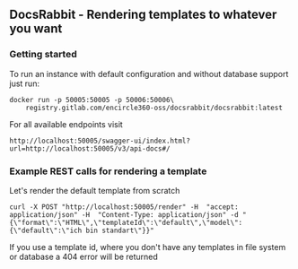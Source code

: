 ## DocsRabbit - Rendering templates to whatever you want

### Getting started

To run an instance with default configuration and without database support just run:

````
docker run -p 50005:50005 -p 50006:50006\
    registry.gitlab.com/encircle360-oss/docsrabbit/docsrabbit:latest
````

For all available endpoints visit

`http://localhost:50005/swagger-ui/index.html?url=http://localhost:50005/v3/api-docs#/`

### Example REST calls for rendering a template
Let's render the default template from scratch 

```
curl -X POST "http://localhost:50005/render" -H  "accept: application/json" -H  "Content-Type: application/json" -d "{\"format\":\"HTML\",\"templateId\":\"default\",\"model\":{\"default\":\"ich bin standart\"}}"
```

If you use a template id, where you don't have any templates in file system or database a 404 error will be returned



